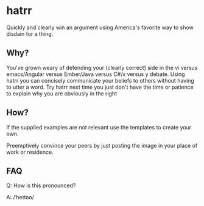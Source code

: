 # hatrr
Quickly and clearly win an argument using America's favorite way to show disdain for a thing.

## Why?
You've grown weary of defending your (clearly correct) side in the vi versus emacs/Angular versus Ember/Java versus C#/x versus y debate.  Using hatrr you can concisely communicate your beliefs to others without having to utter a word. Try hatrr next time you just don't have the time or patience to explain why you are obviously in the right

## How?
If the supplied examples are not relevant use the templates to create your own.

Preemptively convince your peers by just posting the image in your place of work or residence.

## FAQ
Q: How is this pronounced?

A: /ˈheɪtəə/
